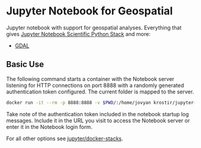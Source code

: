 # Jupyter Notebook for Geospatial

Jupyter notebook with support for geospatial analyses. Everything that gives [Jupyter Notebook Scientific Python Stack](https://github.com/jupyter/docker-stacks/tree/master/scipy-notebook) and more:

* [GDAL](http://www.gdal.org/)

## Basic Use

The following command starts a container with the Notebook server listening for HTTP connections on port 8888 with a randomly generated authentication token configured. The current folder is mapped to the server.

```bash
docker run -it --rm -p 8888:8888 -v $PWD/:/home/jovyan krostir/jupyter-geo
```

Take note of the authentication token included in the notebook startup log messages. Include it in the URL you visit to access the Notebook server or enter it in the Notebook login form.

For all other options see [jupyter/docker-stacks](https://github.com/jupyter/docker-stacks).